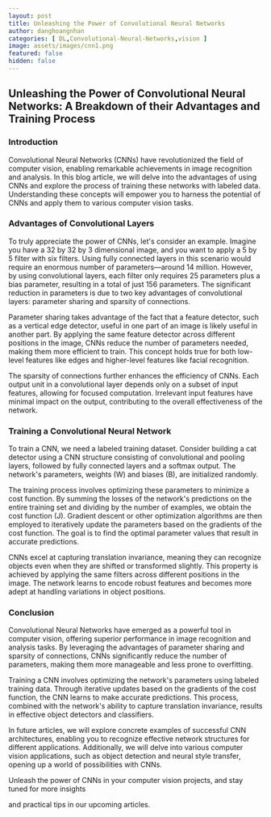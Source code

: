```yaml
---
layout: post
title: Unleashing the Power of Convolutional Neural Networks
author: danghoangnhan
categories: [ DL,Convolutional-Neural-Networks,vision ]
image: assets/images/cnn1.png
featured: false
hidden: false
---
```

## Unleashing the Power of Convolutional Neural Networks: A Breakdown of their Advantages and Training Process

### Introduction

Convolutional Neural Networks (CNNs) have revolutionized the field of computer vision, enabling remarkable achievements in image recognition and analysis. In this blog article, we will delve into the advantages of using CNNs and explore the process of training these networks with labeled data. Understanding these concepts will empower you to harness the potential of CNNs and apply them to various computer vision tasks.

### Advantages of Convolutional Layers

To truly appreciate the power of CNNs, let's consider an example. Imagine you have a 32 by 32 by 3 dimensional image, and you want to apply a 5 by 5 filter with six filters. Using fully connected layers in this scenario would require an enormous number of parameters—around 14 million. However, by using convolutional layers, each filter only requires 25 parameters plus a bias parameter, resulting in a total of just 156 parameters. The significant reduction in parameters is due to two key advantages of convolutional layers: parameter sharing and sparsity of connections.

Parameter sharing takes advantage of the fact that a feature detector, such as a vertical edge detector, useful in one part of an image is likely useful in another part. By applying the same feature detector across different positions in the image, CNNs reduce the number of parameters needed, making them more efficient to train. This concept holds true for both low-level features like edges and higher-level features like facial recognition.

The sparsity of connections further enhances the efficiency of CNNs. Each output unit in a convolutional layer depends only on a subset of input features, allowing for focused computation. Irrelevant input features have minimal impact on the output, contributing to the overall effectiveness of the network.

### Training a Convolutional Neural Network

To train a CNN, we need a labeled training dataset. Consider building a cat detector using a CNN structure consisting of convolutional and pooling layers, followed by fully connected layers and a softmax output. The network's parameters, weights (W) and biases (B), are initialized randomly.

The training process involves optimizing these parameters to minimize a cost function. By summing the losses of the network's predictions on the entire training set and dividing by the number of examples, we obtain the cost function (J). Gradient descent or other optimization algorithms are then employed to iteratively update the parameters based on the gradients of the cost function. The goal is to find the optimal parameter values that result in accurate predictions.

CNNs excel at capturing translation invariance, meaning they can recognize objects even when they are shifted or transformed slightly. This property is achieved by applying the same filters across different positions in the image. The network learns to encode robust features and becomes more adept at handling variations in object positions.

### Conclusion

Convolutional Neural Networks have emerged as a powerful tool in computer vision, offering superior performance in image recognition and analysis tasks. By leveraging the advantages of parameter sharing and sparsity of connections, CNNs significantly reduce the number of parameters, making them more manageable and less prone to overfitting.

Training a CNN involves optimizing the network's parameters using labeled training data. Through iterative updates based on the gradients of the cost function, the CNN learns to make accurate predictions. This process, combined with the network's ability to capture translation invariance, results in effective object detectors and classifiers.

In future articles, we will explore concrete examples of successful CNN architectures, enabling you to recognize effective network structures for different applications. Additionally, we will delve into various computer vision applications, such as object detection and neural style transfer, opening up a world of possibilities with CNNs.

Unleash the power of CNNs in your computer vision projects, and stay tuned for more insights

 and practical tips in our upcoming articles.
